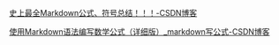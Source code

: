 [史上最全Markdown公式、符号总结！！！-CSDN博客](https://blog.csdn.net/weixin_42782150/article/details/104878759#:~:text=Markdown%E5%85%AC%E5%BC%8F)

[使用Markdown语法编写数学公式（详细版）_markdown写公式-CSDN博客](https://blog.csdn.net/wzk4869/article/details/126863936)
